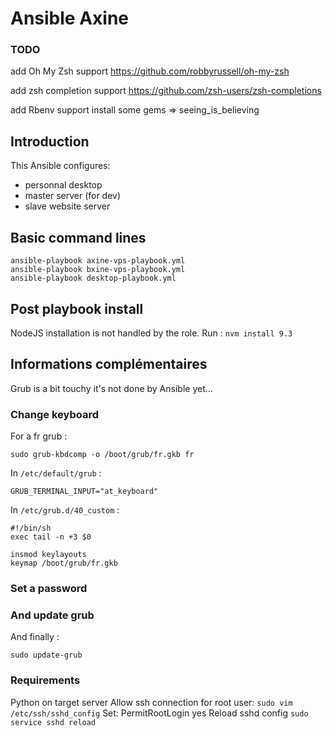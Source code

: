 # Ansible Axine

### TODO
add Oh My Zsh support
https://github.com/robbyrussell/oh-my-zsh

add zsh completion support
https://github.com/zsh-users/zsh-completions

add Rbenv support
install some gems => seeing_is_believing

## Introduction
This Ansible configures:

- personnal desktop
- master server (for dev)
- slave website server 

## Basic command lines
````
ansible-playbook axine-vps-playbook.yml
ansible-playbook bxine-vps-playbook.yml
ansible-playbook desktop-playbook.yml
````

## Post playbook install
NodeJS installation is not handled by the role.
Run : `nvm install 9.3`

## Informations complémentaires
Grub is a bit touchy it's not done by Ansible yet...

### Change keyboard
For a fr grub :

`sudo grub-kbdcomp -o /boot/grub/fr.gkb fr`

In `/etc/default/grub` :

`GRUB_TERMINAL_INPUT="at_keyboard"`

In `/etc/grub.d/40_custom` :

````
#!/bin/sh
exec tail -n +3 $0

insmod keylayouts
keymap /boot/grub/fr.gkb
````

### Set a password


### And update grub
And finally :

`sudo update-grub`

### Requirements
Python on target server
Allow ssh connection for root user:
`sudo vim /etc/ssh/sshd_config`
Set: PermitRootLogin yes
Reload sshd config
`sudo service sshd reload`